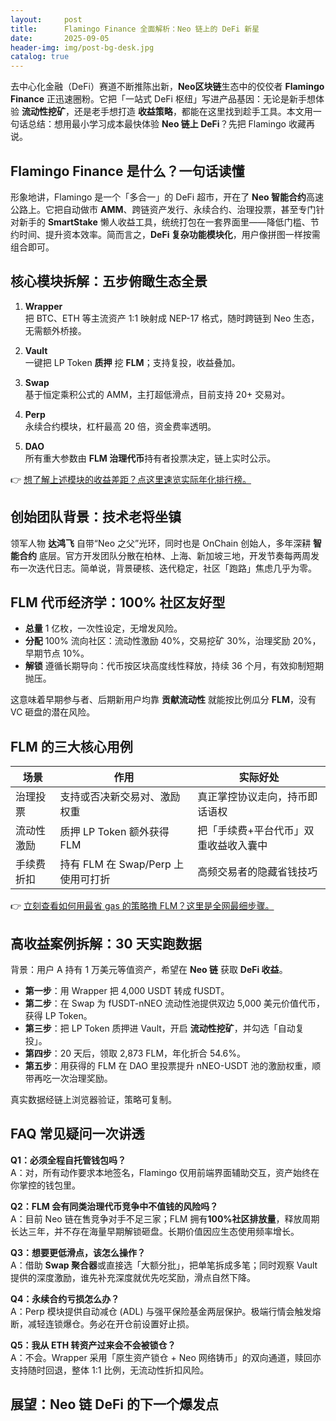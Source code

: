 ```yaml
---
layout:     post
title:      Flamingo Finance 全面解析：Neo 链上的 DeFi 新星
date:       2025-09-05
header-img: img/post-bg-desk.jpg
catalog: true
---
```


去中心化金融（DeFi）赛道不断推陈出新，**Neo区块链**生态中的佼佼者 **Flamingo Finance** 正迅速圈粉。它把「一站式 DeFi 枢纽」写进产品基因：无论是新手想体验 **流动性挖矿**，还是老手想打造 **收益策略**，都能在这里找到趁手工具。本文用一句话总结：想用最小学习成本最快体验 **Neo 链上 DeFi**？先把 Flamingo 收藏再说。

## Flamingo Finance 是什么？一句话读懂

形象地讲，Flamingo 是一个「多合一」的 DeFi 超市，开在了 **Neo 智能合约**高速公路上。它把自动做市 **AMM**、跨链资产发行、永续合约、治理投票，甚至专门针对新手的 **SmartStake** 懒人收益工具，统统打包在一套界面里——降低门槛、节约时间、提升资本效率。简而言之，**DeFi 复杂功能模块化**，用户像拼图一样按需组合即可。

## 核心模块拆解：五步俯瞰生态全景

1. **Wrapper**  
   把 BTC、ETH 等主流资产 1:1 映射成 NEP-17 格式，随时跨链到 Neo 生态，无需额外桥接。

2. **Vault**  
   一键把 LP Token **质押** 挖 **FLM**；支持复投，收益叠加。

3. **Swap**  
   基于恒定乘积公式的 AMM，主打超低滑点，目前支持 20+ 交易对。

4. **Perp**  
   永续合约模块，杠杆最高 20 倍，资金费率透明。

5. **DAO**  
   所有重大参数由 **FLM 治理代币**持有者投票决定，链上实时公示。

👉 [想了解上述模块的收益差距？点这里速览实际年化排行榜。](https://okxdog.com/)

## 创始团队背景：技术老将坐镇

领军人物 **达鸿飞** 自带“Neo 之父”光环，同时也是 OnChain 创始人，多年深耕 **智能合约** 底层。官方开发团队分散在柏林、上海、新加坡三地，开发节奏每两周发布一次迭代日志。简单说，背景硬核、迭代稳定，社区「跑路」焦虑几乎为零。

## FLM 代币经济学：100% 社区友好型

- **总量** 1 亿枚，一次性设定，无增发风险。  
- **分配** 100% 流向社区：流动性激励 40%，交易挖矿 30%，治理奖励 20%，早期节点 10%。  
- **解锁** 遵循长期导向：代币按区块高度线性释放，持续 36 个月，有效抑制短期抛压。  

这意味着早期参与者、后期新用户均靠 **贡献流动性** 就能按比例瓜分 **FLM**，没有 VC 砸盘的潜在风险。

## FLM 的三大核心用例

| 场景 | 作用 | 实际好处 |
|---|---|---|
| 治理投票 | 支持或否决新交易对、激励权重 | 真正掌控协议走向，持币即话语权 |
| 流动性激励 | 质押 LP Token 额外获得 FLM | 把「手续费+平台代币」双重收益收入囊中 |
| 手续费折扣 | 持有 FLM 在 Swap/Perp 上使用可打折 | 高频交易者的隐藏省钱技巧 |

👉 [立刻查看如何用最省 gas 的策略撸 FLM？这里是全网最细步骤。](https://okxdog.com/)

## 高收益案例拆解：30 天实跑数据

背景：用户 A 持有 1 万美元等值资产，希望在 **Neo 链** 获取 **DeFi 收益**。

- **第一步**：用 Wrapper 把 4,000 USDT 转成 fUSDT。  
- **第二步**：在 Swap 为 fUSDT-nNEO 流动性池提供双边 5,000 美元价值代币，获得 LP Token。  
- **第三步**：把 LP Token 质押进 Vault，开启 **流动性挖矿**，并勾选「自动复投」。  
- **第四步**：20 天后，领取 2,873 FLM，年化折合 54.6%。  
- **第五步**：用获得的 FLM 在 DAO 里投票提升 nNEO-USDT 池的激励权重，顺带再吃一次治理奖励。

真实数据经链上浏览器验证，策略可复制。

## FAQ 常见疑问一次讲透

**Q1：必须全程自托管钱包吗？**  
A：对，所有动作要求本地签名，Flamingo 仅用前端界面辅助交互，资产始终在你掌控的钱包里。

**Q2：FLM 会有同类治理代币竞争中不值钱的风险吗？**  
A：目前 Neo 链在售竞争对手不足三家；FLM 拥有**100%社区排放量**，释放周期长达三年，并不存在海量早期解锁砸盘。长期价值因应生态使用频率增长。

**Q3：想要更低滑点，该怎么操作？**  
A：借助 **Swap 聚合器**或直接选「大额分批」，把单笔拆成多笔；同时观察 Vault 提供的深度激励，谁先补充深度就优先吃奖励，滑点自然下降。

**Q4：永续合约亏损怎么办？**  
A：Perp 模块提供自动减仓 (ADL) 与强平保险基金两层保护。极端行情会触发熔断，减轻连锁爆仓。务必在开仓前设置好止损。

**Q5：我从 ETH 转资产过来会不会被锁仓？**  
A：不会。Wrapper 采用「原生资产锁仓 + Neo 网络铸币」的双向通道，赎回亦支持随时回退，整体 1:1 比例，无流动性折扣风险。

## 展望：Neo 链 DeFi 的下一个爆发点